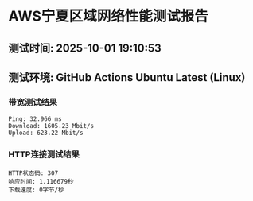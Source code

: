# AWS宁夏区域网络性能测试报告
## 测试时间: 2025-10-01 19:10:53
## 测试环境: GitHub Actions Ubuntu Latest (Linux)

### 带宽测试结果
```
Ping: 32.966 ms
Download: 1605.23 Mbit/s
Upload: 623.22 Mbit/s
```

### HTTP连接测试结果
```
HTTP状态码: 307
响应时间: 1.116679秒
下载速度: 0字节/秒
```

